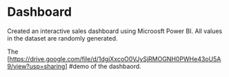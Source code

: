 # Dashboard

Created an interactive sales dashboard using Microosft Power BI. All values in the dataset are randomly generated. 

The [https://drive.google.com/file/d/1dgjXxcoO0VJySjRMOGNH0PWHe43oU5A9/view?usp=sharing] #demo of the dashbaord.
